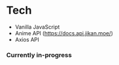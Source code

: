 # Tech
- Vanilla JavaScript
- Anime API (https://docs.api.jikan.moe/)
- Axios API

### Currently in-progress
